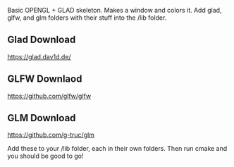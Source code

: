Basic OPENGL + GLAD skeleton. Makes a window and colors it. Add glad, glfw, and glm folders with their stuff into the /lib folder.

## Glad Download

https://glad.dav1d.de/

## GLFW Downlaod

https://github.com/glfw/glfw

## GLM Download

https://github.com/g-truc/glm

Add these to your /lib folder, each in their own folders. Then run cmake and you should be good to go!
